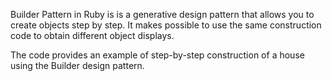 Builder Pattern in Ruby is is a generative design pattern that allows you to create objects step by step.
It makes possible to use the same construction code to obtain different object displays.

The code provides an example of step-by-step construction of a house using the Builder design pattern.